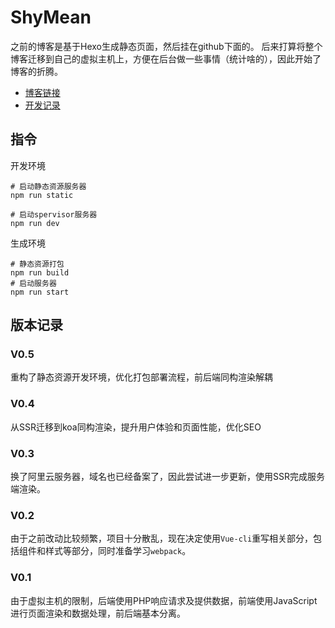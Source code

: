 ShyMean
===
之前的博客是基于Hexo生成静态页面，然后挂在github下面的。
后来打算将整个博客迁移到自己的虚拟主机上，方便在后台做一些事情（统计啥的），因此开始了博客的折腾。
* [博客链接](http://shymean.com)
* [开发记录](./doc/)

## 指令
开发环境
```
# 启动静态资源服务器
npm run static 

# 启动spervisor服务器
npm run dev
```

生成环境
```
# 静态资源打包
npm run build
# 启动服务器
npm run start
```

## 版本记录
### V0.5
重构了静态资源开发环境，优化打包部署流程，前后端同构渲染解耦

### V0.4
从SSR迁移到koa同构渲染，提升用户体验和页面性能，优化SEO

### V0.3
换了阿里云服务器，域名也已经备案了，因此尝试进一步更新，使用SSR完成服务端渲染。

### V0.2
由于之前改动比较频繁，项目十分散乱，现在决定使用`Vue-cli`重写相关部分，包括组件和样式等部分，同时准备学习`webpack`。

### V0.1
由于虚拟主机的限制，后端使用PHP响应请求及提供数据，前端使用JavaScript进行页面渲染和数据处理，前后端基本分离。

